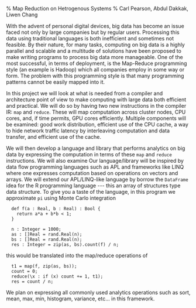 % Map Reduction on Hetrogenous Systems
% Carl Pearson, Abdul Dakkak, Liwen Chang

With the advent of personal digital devices, big data has become an issue faced
  not only by large companies but by regular users.
Processing this data using traditional languages is both inefficient and sometimes
  not feasible.
By their nature, for many tasks, computing on big data is a highly parallel and scalable 
  and a multitude of solutions have been proposed to make writing programs to process
  big data more manageable.
One of the most successful, in terms of deployment, is the Map-Reduce programming style
  (an example is Hadoop) which all companies employ in some way or form.
The problem with this programming style is that many programming patterns cannot be easily
  mapped into it.

In this project we will look at what is needed from a compiler and architecture point of 
  view to make computing with large data both efficient and practical.
We will do so by having two new instructions in the compiler IR: `map` and `reduce`.
These will map computation across cluster nodes, CPU cores, and, if time permits, GPU cores efficiently.
Multiple components will be examined: good work distribution, efficient use of the CPU cache, 
  a way to hide network traffic latency by interleaving computation and data transfer, and
  efficient use of the cache.

We will then develop a language and library that performs analytics on big data by expressing
  the computation in terms of these `map` and `reduce` instructions.
We will also examine 
Our language/library will be inspired by data flow programming languages such as APL and frameworks like LINQ where
  one expresses computation based on operations on vectors and arrays.
We will extend our APL/LINQ-like language by borrow the `DataFrame` idea for the R programming language ---
  this an array of structures type data structure.
To give you a taste of the language, in this program we approximate `pi` using Monte Carlo integration

      def f(a : Real, b : Real) : Bool {
        return a*a + b*b < 1;
      }

      n : Integer = 1000;
      as : []Real = rand.Real(n);
      bs : []Real = rand.Real(n);
      res : Integer = zip(as, bs).count(f) / n;

this would be translated into the map/reduce operations of 

      t1 = map(f, zip(as, bs));
      count = 0;
      reduce(\x : if (x) count += 1, t1);
      res = count / n;

We plan on expressing all commonly used analytics operations such as sort, mean, max, min, histogram, variance, etc...
  in this framework.

<!-- 
#  import 'io';
#  import 'stat';
#  import 'opt';
#
#  def f(arg1 : t1, arg2 : t2) : t3 {
#  	return x;
#  }
#
#  strm : Stream = io.ReadFrame('file.frm', 'r');
#  zeros : DataFrame = array(0, [10, 10]);
#  mf : DataFrame = map(f, strm);
#  zp : DataFrame = zip(strm1, strm2);
#  ff : DataFrame = filter(f, strm);
#  lst : DataFrame = compose(map(f), filter(f))(strm);
#  lst : DataFrame = chain(strm).map(f).filter(f);
#  red : Real = reduce(f, strm);
#  mean : Real = stat.Mean(strm);
#  min : Real = stat.Min(strm);
#  hist : {Real, Int} = stat.Histogram(strm);
#  var : Real = stat.Variance(strm);
#  lr : []Real = stat.LinearRegression(x, y);
#  sum : Real = stat.Summary(strm);
#  fit.Linear(strm);
#  fit.Ransac(strm);
#  strm[:,0];
#  transpose(strm);
#  dot(strm1, strm2);
#  kmeans(strm);
#
#
#  minv : Real = opt.Minimize(strm);
#  maxv : Real = opt.Maximize(strm);
#
#
#  - User 
#  - Msgpack is the marshalling/unmarshaling library
#  - protobuf




-->
